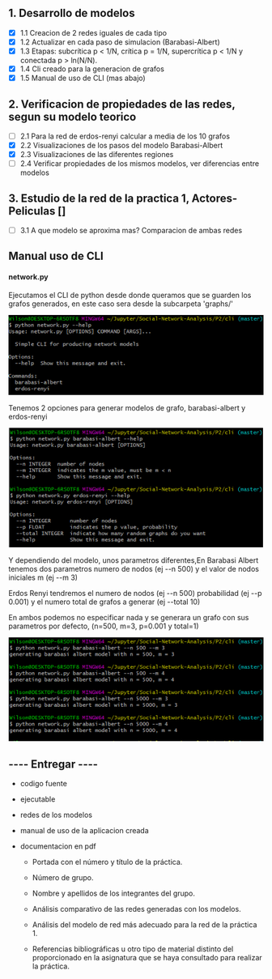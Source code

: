 ## 1. Desarrollo de modelos
- [x] 1.1 Creacion de 2 redes iguales de cada tipo
- [x] 1.2 Actualizar en cada paso de simulacion (Barabasi-Albert)
- [x] 1.3 Etapas: subcrítica p < 1/N, crítica p = 1/N, supercrítica p < 1/N y conectada p > ln(N/N).
- [x] 1.4 Cli creado para la generacion de grafos
- [x] 1.5 Manual de uso de CLI (mas abajo)
## 2. Verificacion de propiedades de las redes, segun su modelo teorico
- [ ] 2.1 Para la red de erdos-renyi calcular a media de los 10 grafos
- [x] 2.2 Visualizaciones de los pasos del modelo Barabasi-Albert
- [x] 2.3 Visualizaciones de las diferentes regiones
- [ ] 2.4 Verificar propiedades de los mismos modelos, ver diferencias entre modelos
## 3. Estudio de la red de la practica 1, Actores-Peliculas []
- [ ] 3.1 A que modelo se aproxima mas? Comparacion de ambas redes


## Manual uso de CLI
#### network.py
Ejecutamos el CLI de python desde donde queramos que se guarden los grafos generados, en este caso sera desde la subcarpeta 'graphs/'

![Network Help](img/networkHelp.PNG)

Tenemos 2 opciones para generar modelos de grafo, barabasi-albert y erdos-renyi

![](img/networkUsage.PNG)

Y dependiendo del modelo, unos parametros diferentes,En Barabasi Albert tenemos dos parametros numero de nodos (ej --n 500) y el valor de nodos iniciales m (ej --m 3)

Erdos Renyi tendremos el numero de nodos (ej --n 500) probabilidad (ej --p 0.001) y el numero total de grafos a generar (ej --total 10)

En ambos podemos no especificar nada y se generara un grafo con sus parametros por defecto, (n=500, m=3, p=0.001 y total=1)


![](img/generacionRedes.png)

## ---- Entregar ----


- codigo fuente

- ejecutable

- redes de los modelos

- manual de uso de la aplicacion creada

- documentacion en pdf

    - Portada con el número y título de la práctica.

    - Número de grupo.
    
    - Nombre y apellidos de los integrantes del grupo.
    
    - Análisis comparativo de las redes generadas con los modelos.
    
    - Análisis del modelo de red más adecuado para la red de la práctica 1.
    
    - Referencias bibliográficas u otro tipo de material distinto del proporcionado en la asignatura que se haya consultado para realizar la práctica.
